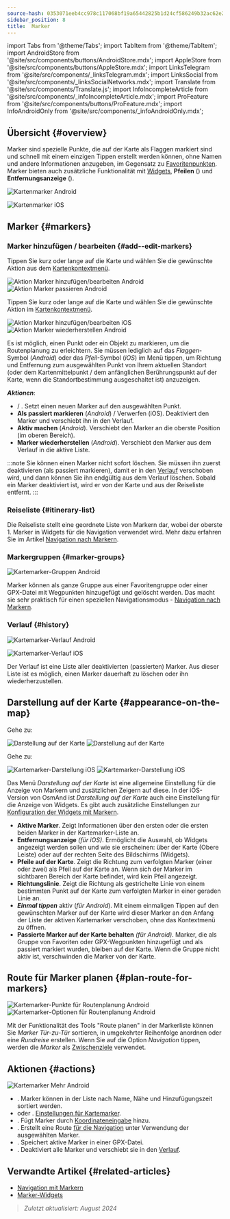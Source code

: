 ```yaml
---
source-hash: 0353071eeb4cc978c117068bf19a65442825b1d24cf586249b32ac62e28c929f
sidebar_position: 8
title:  Marker
---
```

import Tabs from '@theme/Tabs';
import TabItem from '@theme/TabItem';
import AndroidStore from '@site/src/components/buttons/AndroidStore.mdx';
import AppleStore from '@site/src/components/buttons/AppleStore.mdx';
import LinksTelegram from '@site/src/components/_linksTelegram.mdx';
import LinksSocial from '@site/src/components/_linksSocialNetworks.mdx';
import Translate from '@site/src/components/Translate.js';
import InfoIncompleteArticle from '@site/src/components/_infoIncompleteArticle.mdx';
import ProFeature from '@site/src/components/buttons/ProFeature.mdx';
import InfoAndroidOnly from '@site/src/components/_infoAndroidOnly.mdx';


## Übersicht {#overview}

Marker sind spezielle Punkte, die auf der Karte als Flaggen markiert sind und schnell mit einem einzigen Tippen erstellt werden können, ohne Namen und andere Informationen anzugeben, im Gegensatz zu [Favoritenpunkten](./favorites.md). Marker bieten auch zusätzliche Funktionalität mit [Widgets](../widgets/markers.md), **Pfeilen** (<Translate android="true" ids="show_arrows_on_the_map"/>) und **Entfernungsanzeige** (<Translate android="true" ids="show_direction"/>).

<Tabs groupId="operating-systems" queryString="operating-systems">

<TabItem value="android" label="Android">

![Kartenmarker Android](@site/static/img/map/map_markers_android.png)

</TabItem>

<TabItem value="ios" label="iOS">

![Kartenmarker iOS](@site/static/img/map/map_markers_ios.png)

</TabItem>

</Tabs>

## Marker {#markers}

### Marker hinzufügen / bearbeiten {#add--edit-markers}

<Tabs groupId="operating-systems" queryString="operating-systems">

<TabItem value="android" label="Android">

Tippen Sie kurz oder lange auf die Karte und wählen Sie die gewünschte Aktion aus dem [Kartenkontextmenü](../map/map-context-menu.md#add--edit-marker).

![Aktion Marker hinzufügen/bearbeiten Android](@site/static/img/map/add_marker_android.png) ![Aktion Marker passieren Android](@site/static/img/map/action_pass_marker_android.png)

</TabItem>

<TabItem value="ios" label="iOS">

Tippen Sie kurz oder lange auf die Karte und wählen Sie die gewünschte Aktion im [Kartenkontextmenü](../map/map-context-menu.md#add--edit-marker).

![Aktion Marker hinzufügen/bearbeiten iOS](@site/static/img/map/add_marker_ios.png) ![Aktion Marker wiederherstellen Android](@site/static/img/map/action_restore_marker_android.png)

</TabItem>

</Tabs>

Es ist möglich, einen Punkt oder ein Objekt zu markieren, um die Routenplanung zu erleichtern. Sie müssen lediglich auf das *Flaggen*-Symbol (*Android*) oder das *Pfeil*-Symbol (*iOS*) im Menü tippen, um Richtung und Entfernung zum ausgewählten Punkt von Ihrem aktuellen Standort (oder dem Kartenmittelpunkt / dem anfänglichen Berührungspunkt auf der Karte, wenn die Standortbestimmung ausgeschaltet ist) anzuzeigen.

***Aktionen***:

- **<Translate android="true" ids="shared_string_marker"/>** / **<Translate android="true" ids="edit_map_marker"/>**. Setzt einen neuen Marker auf den ausgewählten Punkt.
- **Als passiert markieren** (*Android*) / Verwerfen (iOS). Deaktiviert den Marker und verschiebt ihn in den Verlauf.
- **Aktiv machen** (*Android*). Verschiebt den Marker an die oberste Position (im oberen Bereich).
- **Marker wiederherstellen** (*Android*). Verschiebt den Marker aus dem Verlauf in die aktive Liste.

:::note
Sie können einen Marker nicht sofort löschen. Sie müssen ihn zuerst deaktivieren (als passiert markieren), damit er in den [Verlauf](#history) verschoben wird, und dann können Sie ihn endgültig aus dem Verlauf löschen. Sobald ein Marker deaktiviert ist, wird er von der Karte und aus der Reiseliste entfernt.
:::


<!--
### Add Favorites to Map Markers {#add-favorites-to-map-markers}

<InfoAndroidOnly/>

![Favorites folder functions android](@site/static/img/personal/favorites_folder_functions_android.png)

You can add to or remove your favorites from [Map markers list](../personal/markers.md).
Tap &#8942; button (**Android**) opens special functions for a chosen Favorite folder (group).

**Functions for Favorite folder:**
- &nbsp;<Translate android="true" ids="shared_string_add_to_map_markers"/>  or <Translate android="true" ids="remove_from_map_markers"/>.
- Add or remove all Favorite points from a folder in [Map markers list](../personal/markers.md).
-->


### Reiseliste {#itinerary-list}

Die Reiseliste stellt eine geordnete Liste von Markern dar, wobei der oberste 1. Marker in Widgets für die Navigation verwendet wird. Mehr dazu erfahren Sie im Artikel [Navigation nach Markern](../navigation/setup/markers-navigation.md#itinerary-list).

### Markergruppen {#marker-groups}

<InfoAndroidOnly />

![Kartemarker-Gruppen Android](@site/static/img/personal/markers/map_markers_groups_add_android.png)

Marker können als ganze Gruppe aus einer Favoritengruppe oder einer GPX-Datei mit Wegpunkten hinzugefügt und gelöscht werden. Das macht sie sehr praktisch für einen speziellen Navigationsmodus - [Navigation nach Markern](../navigation/setup/markers-navigation.md#add-group-of-favorite).

### Verlauf {#history}

<Tabs groupId="operating-systems" queryString="operating-systems">

<TabItem value="android" label="Android">

![Kartemarker-Verlauf Android](@site/static/img/personal/markers/map_markers_history_android.png)

</TabItem>

<TabItem value="ios" label="iOS">

![Kartemarker-Verlauf iOS](@site/static/img/personal/markers/map_markers_history_ios.png)

</TabItem>

</Tabs>

Der Verlauf ist eine Liste aller deaktivierten (passierten) Marker. Aus dieser Liste ist es möglich, einen Marker dauerhaft zu löschen oder ihn wiederherzustellen.


## Darstellung auf der Karte {#appearance-on-the-map}

<Tabs groupId="operating-systems" queryString="operating-systems">

<TabItem value="android" label="Android">

Gehe zu: *<Translate android="true" ids="shared_string_menu,map_markers_item,shared_string_more_without_dots,appearance_on_the_map"/>*

![Darstellung auf der Karte](@site/static/img/widgets/appearence_on_the_map-01.png) ![Darstellung auf der Karte](@site/static/img/widgets/appearence_on_the_map-02.png)

</TabItem>

<TabItem value="ios" label="iOS">

Gehe zu: *<Translate ios="true" ids="shared_string_menu,map_markers,appearance_on_map"/>*

![Kartemarker-Darstellung iOS](@site/static/img/widgets/map_markers_appearance_ios-01.png) ![Kartemarker-Darstellung iOS](@site/static/img/widgets/map_markers_appearance_ios-02.png)

</TabItem>

</Tabs>

Das Menü *Darstellung auf der Karte* ist eine allgemeine Einstellung für die Anzeige von Markern und zusätzlichen Zeigern auf diese.
In der iOS-Version von OsmAnd ist *Darstellung auf der Karte* auch eine Einstellung für die Anzeige von Widgets. Es gibt auch zusätzliche Einstellungen zur [Konfiguration der Widgets mit Markern](../widgets/markers.md#configure-marker-widgets).

- **Aktive Marker**. Zeigt Informationen über den ersten oder die ersten beiden Marker in der Kartemarker-Liste an.
- **Entfernungsanzeige** *(für iOS)*. Ermöglicht die Auswahl, ob Widgets angezeigt werden sollen und wie sie erscheinen: über der Karte (Obere Leiste) oder auf der rechten Seite des Bildschirms (Widgets).
- **Pfeile auf der Karte**. Zeigt die Richtung zum verfolgten Marker (einer oder zwei) als Pfeil auf der Karte an. Wenn sich der Marker im sichtbaren Bereich der Karte befindet, wird kein Pfeil angezeigt.
- **Richtungslinie**. Zeigt die Richtung als gestrichelte Linie von einem bestimmten Punkt auf der Karte zum verfolgten Marker in einer geraden Linie an.
- ***Einmal tippen*** aktiv (*für Android*). Mit einem einmaligen Tippen auf den gewünschten Marker auf der Karte wird dieser Marker an den Anfang der Liste der aktiven Kartemarker verschoben, ohne das Kontextmenü zu öffnen.
- **Passierte Marker auf der Karte behalten** *(für Android)*. Marker, die als Gruppe von Favoriten oder GPX-Wegpunkten hinzugefügt und als passiert markiert wurden, bleiben auf der Karte. Wenn die Gruppe nicht aktiv ist, verschwinden die Marker von der Karte.


## Route für Marker planen {#plan-route-for-markers}

<InfoAndroidOnly />

*<Translate android="true" ids="shared_string_menu,map_markers,shared_string_more_without_dots,plan_route"/>*

![Kartemarker-Punkte für Routenplanung Android](@site/static/img/personal/markers/map_markers_plan_route_points_android.png) ![Kartemarker-Optionen für Routenplanung Android](@site/static/img/personal/markers/map_markers_plan_route_options_android.png)

Mit der Funktionalität des Tools "Route planen" in der Markerliste können Sie *Marker* *Tür-zu-Tür* sortieren, in umgekehrter Reihenfolge anordnen oder eine *Rundreise* erstellen. Wenn Sie auf die Option *Navigation* tippen, werden die *Marker* als [Zwischenziele](../navigation/setup/route-navigation.md#intermediate-destinations) verwendet.


## Aktionen {#actions}

<InfoAndroidOnly />

![Kartemarker Mehr Android](@site/static/img/personal/markers/map_markers_more_android.png)

- **<Translate android="true" ids="sort_by"/>**. Marker können in der Liste nach Name, Nähe und Hinzufügungszeit sortiert werden.
- **<Translate android="true" ids="appearance_on_the_map"/>** oder **<Translate ios="true" ids="shared_string_appearance"/>**. [Einstellungen für Kartemarker](#appearance-on-the-map).
- **<Translate android="true" ids="coordinate_input"/>**. Fügt Marker durch [Koordinateneingabe](../plan-route/coordinate-input.md) hinzu.
- **<Translate android="true" ids="plan_route"/>**. Erstellt eine Route [für die Navigation](../navigation/setup/markers-navigation.md) unter Verwendung der ausgewählten Marker.
- **<Translate android="true" ids="marker_save_as_track"/>**. Speichert aktive Marker in einer GPX-Datei.
- **<Translate android="true" ids="move_all_to_history"/>**. Deaktiviert alle Marker und verschiebt sie in den [Verlauf](#history).


## Verwandte Artikel {#related-articles}

- [Navigation mit Markern](../navigation/setup/markers-navigation.md)
- [Marker-Widgets](../widgets/markers.md)

> *Zuletzt aktualisiert: August 2024*